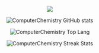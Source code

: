 
<p align="center">
  <a href="https://skillicons.dev">
    <img src="https://skillicons.dev/icons?i=emacs,git,linux,latex,c,cpp,python,java" />
     </a>
  </p>
  
<div align="center">
  <img src="https://github-readme-stats.vercel.app/api?username=ComputerChemistry&show_icons=true&theme=catppuccin_mocha&card_width=500px" alt="ComputerChemistry GitHub stats">
</a>
  </p>
 
<div align ="center"> 
  <img src="https://github-readme-stats.vercel.app/api/top-langs/?username=ComputerChemistry&theme=catppuccin_mocha&card_width=500px" alt="ComputerChemistry Top Lang">
  </a>
    </p>

  <div align="center"> 
  <img src= "https://streak-stats.demolab.com/?user=ComputerChemistry&theme=catppuccin-mocha" alt = "ComputerChemistry Streak Stats">
      </a>
    </p>
    

